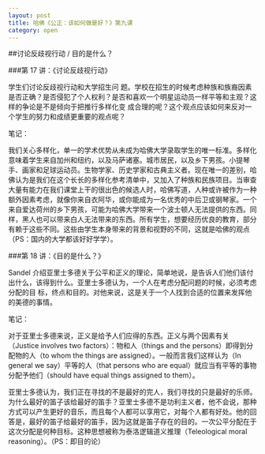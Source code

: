 ```yaml
---
layout: post
title: 哈佛《公正：该如何做是好？》第九课
category: open
---
```

##讨论反歧视行动 / 目的是什么？

###第 17 讲：《讨论反歧视行动》

学生们讨论反歧视行动和大学招生问 题。学校在招生的时候考虑种族和族裔因素是否正确？是否侵犯了个人权利？是否和喜欢一个明星运动员一样平等和主观？这样的争论是不是倾向于把推行多样化变 成合理的呢？这个观点应该如何来反对一个学生的努力和成绩更重要的观点呢？

笔记：

我们关心多样化，单一的学术优势从未成为哈佛大学录取学生的唯一标准。多样化意味着学生来自加州和纽约，以及马萨诸塞。城市居民，以及乡下男孩。小提琴手、画家和足球运动员。生物学家、历史学家和古典主义者。现在唯一的差别，哈佛认为是我们在这个长长的多样化参考清单中，又加入了种族和民族项目。当审查大量有能力在我们课堂上干的很出色的候选人时，哈佛写道，人种或许被作为一种额外因素考虑，就像你来自衣阿华，或你能成为一名优秀的中后卫或钢琴家。一个来自爱达荷州的乡下男孩，可能为哈佛大学带来一个波士顿人无法提供的东西。同样，黑人也可以带来白人无法带来的东西。所有学生，想要经历优良的教育，部分有赖于这些不同。这些由学生本身带来的背景和视野的不同，这就是哈佛的观点（PS：国内的大学都该好好学学）。

###第 18 讲：《目的是什么？》

Sandel 介绍亚里士多德关于公平和正义的理论，简单地说，是告诉人们他们该付出什么，该得到什么。亚里士多德认为，一个人在考虑分配问题的时候，必须考虑分配的目 标，终点和目的。对他来说，这是关于一个人找到合适的位置来发挥他的美德的事情。

笔记：

对于亚里士多德来说，正义是给予人们应得的东西。正义与两个因素有关（Justice involves two factors）：物和人（things and the persons）即得到分配物的人（to whom the things are assigned）。一般而言我们这样认为（In general we say）平等的人（that persons who are equal）就应当有平等的事物分配予他们（should have equal things assigned to them）。

亚里士多德认为，我们正在寻找的不是最好的完人，我们寻找的只是最好的乐师。为什么最好的笛子该给最好的笛手？亚里士多德不是功利主义者，他不会说，那种方式可以产生更好的音乐，而且每个人都可以享用它，对每个人都有好处。他的回答是，最好的笛子给最好的笛手，因为这就是笛子存在的目的。一次公平分配在于这次分配是何种目标。这种思想被称为泰洛逻辑道义推理（Teleological moral reasoning）。（PS：即目的论）
